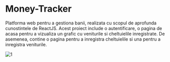 # Money-Tracker
Platforma web pentru a gestiona banii, realizata cu scopul de aprofunda cunostintele de ReactJS. Acest proiect include o autentificare, o pagina de acasa pentru a vizualiza un grafic cu veniturile si cheltuielile inregistrate. De asemenea, contine o pagina pentru a inregistra cheltuielile si una pentru a inregistra veniturile.

![1](https://github.com/anascutar/Money-Tracker/assets/84850587/4314bd6a-97bd-44a0-a476-ac3502cc622f)
